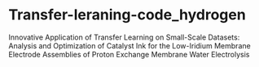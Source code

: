 # Transfer-leraning-code_hydrogen
Innovative Application of Transfer Learning on Small-Scale Datasets: Analysis and Optimization of Catalyst Ink for the Low-Iridium Membrane Electrode Assemblies of Proton Exchange Membrane Water Electrolysis

